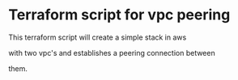 # Terraform script for vpc peering

This terraform script will create a simple stack in aws 

with two vpc's and establishes a peering connection between

them.




